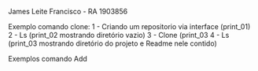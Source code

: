 James Leite Francisco - RA 1903856

Exemplo comando clone:
1 - Criando um repositorio via interface (print_01)
2 - Ls (print_02 mostrando diretório vazio)
3 - Clone (print_03
4 - Ls (print_03 mostrando diretório do projeto e Readme nele contido)

Exemplos comando Add
